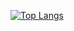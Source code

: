 [![Top Langs](https://github-readme-stats.vercel.app/api/top-langs/?username=daichi0812&layout=compact)](https://github.com/anuraghazra/github-readme-stats)
